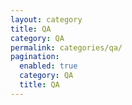 ```yaml
---
layout: category
title: QA
category: QA
permalink: categories/qa/
pagination:
  enabled: true
  category: QA
  title: QA
---
```


